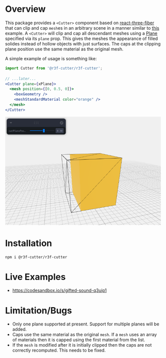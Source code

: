 # Overview
This package provides a `<Cutter>` component based on [react-three-fiber](https://github.com/pmndrs/react-three-fiber) that can clip and cap `mesh`es in an arbitrary scene in a manner similar to [this](https://codesandbox.io/s/r3f-torus-capped-9f5kyb) example. A `<Cutter>` will clip and cap all descendant meshes using a [Plane](https://threejs.org/docs/index.html?q=Plane#api/en/math/Plane) specified via its `plane` prop. This gives the meshes the appearance of filled solides instead of hollow objects with just surfaces. The caps at the clipping plane position use the same material as the original mesh. 

A simple example of usage is something like:

```jsx
import Cutter from '@r3f-cutter/r3f-cutter';

// ...later...
<Cutter plane={xPlane}>
  <mesh position={[0, 0.5, 0]}>
    <boxGeometry />
    <meshStandardMaterial color="orange" />
  </mesh>
</Cutter>
```

![gifted-sound-q3uip1.png](gifted-sound-q3uip1.png)

# Installation

```sh
npm i @r3f-cutter/r3f-cutter
```

# Live Examples
- https://codesandbox.io/s/gifted-sound-q3uip1

# Limitation/Bugs
- Only one plane supported at present. Support for multiple planes will be added. 
- Caps use the same material as the original `mesh`. If a `mesh` uses an array of materials then it is capped using the first material from the list. 
- If the `mesh` is modified after it is initially clipped then the caps are not correctly recomputed. This needs to be fixed.
